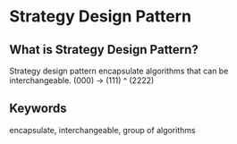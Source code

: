 # Strategy Design Pattern

## What is Strategy Design Pattern?
Strategy design pattern encapsulate algorithms that can be interchangeable.
(000) -> (111) 
           ^
         (2222)

## Keywords
encapsulate, interchangeable, group of algorithms
